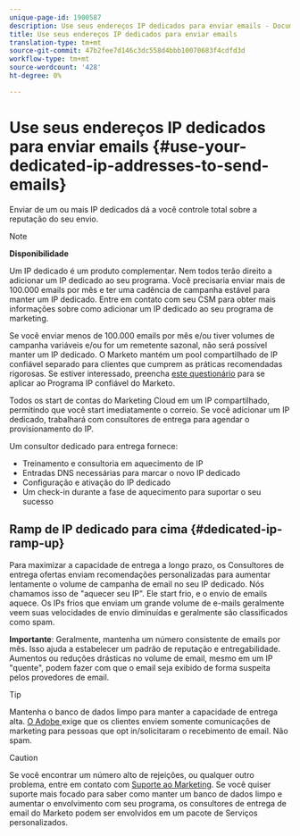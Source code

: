 ```yaml
---
unique-page-id: 1900587
description: Use seus endereços IP dedicados para enviar emails - Documentos de marketing - Documentação do produto
title: Use seus endereços IP dedicados para enviar emails
translation-type: tm+mt
source-git-commit: 47b2fee7d146c3dc558d4bbb10070683f4cdfd3d
workflow-type: tm+mt
source-wordcount: '428'
ht-degree: 0%

---
```



# Use seus endereços IP dedicados para enviar emails {#use-your-dedicated-ip-addresses-to-send-emails}

Enviar de um ou mais IP dedicados dá a você controle total sobre a reputação do seu envio.

>[!NOTE]
>
>**Disponibilidade**
>
>Um IP dedicado é um produto complementar. Nem todos terão direito a adicionar um IP dedicado ao seu programa. Você precisaria enviar mais de 100.000 emails por mês e ter uma cadência de campanha estável para manter um IP dedicado. Entre em contato com seu CSM para obter mais informações sobre como adicionar um IP dedicado ao seu programa de marketing.
>
>Se você enviar menos de 100.000 emails por mês e/ou tiver volumes de campanha variáveis e/ou for um remetente sazonal, não será possível manter um IP dedicado. O Marketo mantém um pool compartilhado de IP confiável separado para clientes que cumprem as práticas recomendadas rigorosas. Se estiver interessado, preencha [este questionário](http://na-sjg.marketo.com/lp/marketoprivacydemo/Trusted-IP-Sending-Range-Program.html) para se aplicar ao Programa IP confiável do Marketo.

Todos os start de contas do Marketing Cloud em um IP compartilhado, permitindo que você start imediatamente o correio. Se você adicionar um IP dedicado, trabalhará com consultores de entrega para agendar o provisionamento do IP.

Um consultor dedicado para entrega fornece:

* Treinamento e consultoria em aquecimento de IP
* Entradas DNS necessárias para marcar o novo IP dedicado
* Configuração e ativação do IP dedicado
* Um check-in durante a fase de aquecimento para suportar o seu sucesso

## Ramp de IP dedicado para cima {#dedicated-ip-ramp-up}

Para maximizar a capacidade de entrega a longo prazo, os Consultores de entrega ofertas enviam recomendações personalizadas para aumentar lentamente o volume de campanha de email no seu IP dedicado. Nós chamamos isso de &quot;aquecer seu IP&quot;. Ele start frio, e o envio de emails aquece. Os IPs frios que enviam um grande volume de e-mails geralmente veem suas velocidades de envio diminuídas e geralmente são classificados como spam.

**Importante**: Geralmente, mantenha um número consistente de emails por mês. Isso ajuda a estabelecer um padrão de reputação e entregabilidade. Aumentos ou reduções drásticas no volume de email, mesmo em um IP &quot;quente&quot;, podem fazer com que o email seja exibido de forma suspeita pelos provedores de email.

>[!TIP]
>
>Mantenha o banco de dados limpo para manter a capacidade de entrega alta. [O Adobe ](http://www.adobe.com/legal/terms/aup.html) exige que os clientes enviem somente comunicações de marketing para pessoas que opt in/solicitaram o recebimento de email. Não spam.

>[!CAUTION]
>
>Se você encontrar um número alto de rejeições, ou qualquer outro problema, entre em contato com [Suporte ao Marketing](http://nation.marketo.com/t5/Support/ct-p/Support). Se você quiser suporte mais focado para saber como manter um banco de dados limpo e aumentar o envolvimento com seu programa, os consultores de entrega de email do Marketo podem ser envolvidos em um pacote de Serviços personalizados.


